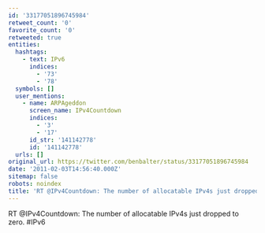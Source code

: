 ```yaml
---
id: '33177051896745984'
retweet_count: '0'
favorite_count: '0'
retweeted: true
entities:
  hashtags:
    - text: IPv6
      indices:
        - '73'
        - '78'
  symbols: []
  user_mentions:
    - name: ARPAgeddon
      screen_name: IPv4Countdown
      indices:
        - '3'
        - '17'
      id_str: '141142778'
      id: '141142778'
  urls: []
original_url: https://twitter.com/benbalter/status/33177051896745984
date: '2011-02-03T14:56:40.000Z'
sitemap: false
robots: noindex
title: 'RT @IPv4Countdown: The number of allocatable IPv4s just dropped to zero. #IPv6'
---
```


RT @IPv4Countdown: The number of allocatable IPv4s just dropped to zero. #IPv6